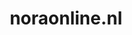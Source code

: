 ---
layout: post
title:  "noraonline.nl"
internal_url:  "/data/noraonline.nl.html"
categories: dutchgov
---